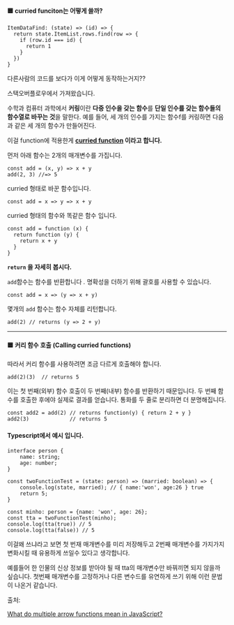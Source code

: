 #### 🟦 curried funciton는 어떻게 쓸까?

```
ItemDataFind: (state) => (id) => {
  return state.ItemList.rows.find(row => {
    if (row.id === id) {
      return 1
    }
  })
}
```

다른사람의 코드를 보다가 이게 어떻게 동작하는거지??

스택오버플로우에서 가져왔습니다.

수학과 컴퓨터 과학에서 **커링**이란 **다중 인수을 갖는 함수**를 **단일 인수를 갖는 함수들의 함수열로 바꾸는 것**을 말한다. 예를 들어, 세 개의 인수를 가지는 함수f를 커링하면 다음과 같은 세 개의 함수가 만들어진다.

이걸 function에 적용한게  **[curried function](https://en.wikipedia.org/wiki/Currying) 이라고 합니다.**



먼저 아래 함수는 2개의 매개변수를 가집니다.

```
const add = (x, y) => x + y
add(2, 3) //=> 5
```

curried 형태로 바꾼 함수입니다.

```
const add = x => y => x + y
```

curried 형태의 함수와 똑같은 함수 입니다.

```
const add = function (x) {
  return function (y) {
    return x + y
  }
}
```

**`return` 을 자세히 봅시다.**

`add`함수는 함수를 반환합니다 *.* 명확성을 더하기 위해 괄호를 사용할 수 있습니다.

```
const add = x => (y => x + y)
```

몇개의 `add` 함수는 함수 자체를 리턴합니다.

```
add(2) // returns (y => 2 + y)
```

------

#### 🟦 **커리 함수 호출** (**Calling curried functions**)

따라서 커리 함수를 사용하려면 조금 다르게 호출해야 합니다.

```
add(2)(3)  // returns 5
```

이는 첫 번째(외부) 함수 호출이 두 번째(내부) 함수를 반환하기 때문입니다. 두 번째 함수를 호출한 후에야 실제로 결과를 얻습니다. 통화를 두 줄로 분리하면 더 분명해집니다.

```
const add2 = add(2) // returns function(y) { return 2 + y }
add2(3)             // returns 5
```



#### Typescript에서 예시 입니다.

```
interface person {
    name: string;
    age: number;
}

const twoFunctionTest = (state: person) => (married: boolean) => {
    console.log(state, married); // { name:'won', age:26 } true
    return 5;
}

const minho: person = {name: 'won', age: 26};
const tta = twoFunctionTest(minho);
console.log(tta(true)) // 5
console.log(tta(false)) // 5
```

이걸왜 쓰냐라고 보면 첫 번재 매개변수를 미리 저장해두고 2번째 매개변수를 가지가지 변화시킬 때 유용하게 쓰일수 있다고 생각합니다. 

예를들어 한 인물의 신상 정보를 받아야 될 때 tta의 매개변수만 바꿔끼면 되지 않을까 싶습니다. 첫번째 매개변수를 고정하거나 다른 변수드를 유연하게 쓰기 위해 이런 문법이 나온거 같습니다.



출처:

[What do multiple arrow functions mean in JavaScript?](https://stackoverflow.com/questions/32782922/what-do-multiple-arrow-functions-mean-in-javascript)